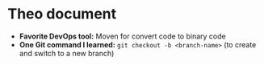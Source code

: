 # Theo document
- **Favorite DevOps tool:** Moven for convert code to binary code
- **One Git command I learned:** `git checkout -b <branch-name>`  (to create and switch to a new branch)
